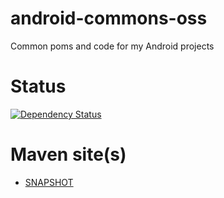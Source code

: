 android-commons-oss
===================

Common poms and code for my Android projects


Status
======
[![Dependency Status](https://www.versioneye.com/user/projects/526a4290632bac312a0002ab/badge.png)](https://www.versioneye.com/user/projects/526a4290632bac312a0002ab)


Maven site(s)
=============
* [SNAPSHOT](http://hakan42.github.io/android-commons-oss/site/0.2.0-SNAPSHOT/)
